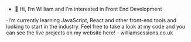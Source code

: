 - 👋 Hi, I’m William and I’m interested in Front End Development


-I’m currently learning JavaScript, React and other front-end tools and looking to start in the industry. Feel free to take a look at my code and you can see the live projects on my website here! - williamsessions.co.uk


